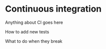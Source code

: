 # Continuous integration

Anything about CI goes here

How to add new tests

What to do when they break
